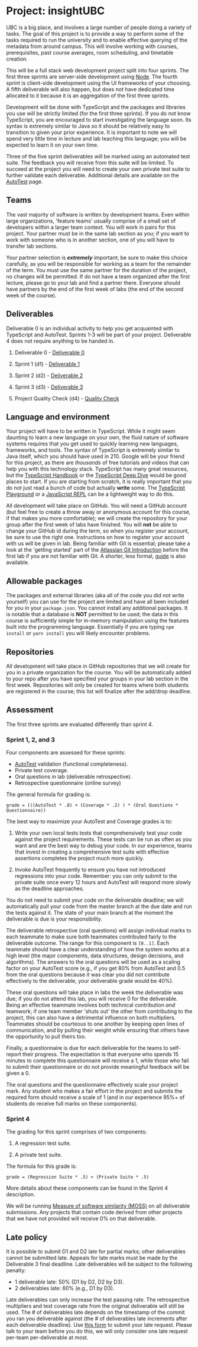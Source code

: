 # Project: insightUBC

UBC is a big place, and involves a large number of people doing a variety of tasks. The goal of this project is to provide a way to perform some of the tasks required to run the university and to enable effective querying of the metadata from around campus. This will involve working with courses, prerequisites, past course averages, room scheduling, and timetable creation.

This will be a full stack web development project split into four sprints. The first three sprints are server-side development using [Node](https://nodejs.org). The fourth sprint is client-side development using the UI frameworks of your choosing. A fifth deliverable will also happen, but does not have dedicated time allocated to it because it is an aggregation of the first three sprints. 

Development will be done with TypeScript and the packages and libraries you use will be strictly limited (for the first three sprints). If you do not know TypeScript, you are encouraged to start investigating the language soon. Its syntax is extremely similar to Java so it should be relatively easy to transition to given your prior experience. It is important to note we will spend very little time in lecture and lab teaching this language; you will be expected to learn it on your own time.

Three of the five sprint deliverables will be marked using an automated test suite. The feedback you will receive from this suite will be limited. To succeed at the project you will need to create your own private test suite to further validate each deliverable. Additional details are available on the [AutoTest](AutoTest.md) page.

## Teams

The vast majority of software is written by development teams. Even within large organizations, 'feature teams' usually comprise of a small set of developers within a larger team context. You will work in pairs for this project. Your partner must be in the same lab section as you; if you want to work with someone who is in another section, one of you will have to transfer lab sections.

Your partner selection is ***extremely*** important; be sure to make this choice carefully, as you will be responsible for working as a team for the remainder of the term. You must use the same partner for the duration of the project, no changes will be permitted. If do not have a team organized after the first lecture, please go to your lab and find a partner there. Everyone should have partners by the end of the first week of labs (the end of the second week of the course). 

<!--
If you are registered in the class, please do not form a team with students on the waitlist as if they may not make it into the class by the add/drop date. Also: the first deliverable is due very early, so the sooner you finalize your team, the sooner you can get started.
--->

## Deliverables

Deliverable 0 is an individual activity to help you get acquainted with TypeScript and AutoTest. Sprints 1-3 will be part of your project. Deliverable 4 does not require anything to be handed in.

1. Deliverable 0 - [Deliverable 0](Deliverable0.md) 

1. Sprint 1 (d1) - [Deliverable 1](Deliverable1.md) 

1. Sprint 2 (d2) - [Deliverable 2](Deliverable2.md) 

1. Sprint 3 (d3) - [Deliverable 3](Deliverable3.md) 

1. Project Quality Check (d4) - [Quality Check](Deliverable4.md) 


## Language and environment

Your project will have to be written in TypeScript. While it might seem daunting to learn a new language on your own, the fluid nature of software systems requires that you get used to quickly learning new languages, frameworks, and tools. The syntax of TypeScript is extremely similar to Java itself, which you should have used in 210. Google will be your friend for this project, as there are _thousands_ of free tutorials and videos that can help you with this technology stack. TypeScript has many great resources, but the [TypeScript Handbook](http://www.typescriptlang.org/docs/handbook/basic-types.html) or the [TypeScript Deep Dive](https://basarat.gitbooks.io/typescript/content/docs/getting-started.html) would be good places to start. If you are starting from scratch, it is really important that you do not just read a bunch of code but actually **write** some. The [TypeScript Playground](http://www.typescriptlang.org/play/index.html) or a [JavaScript REPL](https://repl.it/languages/javascript) can be a lightweight way to do this.

All development will take place on GitHub. You will need a GitHub account (but feel free to create a throw away or anonymous account for this course, if that makes you more comfortable); we will create the repository for your group after the first week of labs have finished. You will **not** be able to change your GitHub id during the term, so when you register your account, be sure to use the right one. Instructions on how to register your account with us will be given in lab. Being familiar with Git is essential; please take a look at the 'getting started' part of the [Atlassian Git Introduction](https://www.atlassian.com/git/tutorials/setting-up-a-repository) before the first lab if you are not familiar with Git. A shorter, less formal, [guide](http://rogerdudler.github.io/git-guide/) is also available.


## Allowable packages

The packages and external libraries (aka all of the code you did not write yourself) you can use for the project are limited and have all been included for you in your `package.json`. You cannot install any additional packages. It is notable that a database is **NOT** permitted to be used; the data in this course is sufficiently simple for in-memory manipulation using the features built into the programming language. Essentially if you are typing ```npm install``` or ```yarn install``` you will likely encounter problems.

## Repositories

All development will take place in GitHub repositories that we will create for you in a private organization for the course. You will be automatically added to your repo after you have specified your groups in your lab section in the first week. Repositories will only be created for teams where both students are registered in the course; this list will finalize after the add/drop deadline.

<!--
That said, instructions will be given in your labs during the first week so you can start working effectively on the first deliverable before the repositories are ready.
-->

## Assessment

The first three sprints are evaluated differently than sprint 4.

### Sprint 1, 2, and 3

Four components are assessed for these sprints:

* [AutoTest](AutoTest.md) validation (functional completeness).
* Private test coverage.
* Oral questions in lab (deliverable retrospective).
* Retrospective questionnaire (online survey)

The general formula for grading is:

`grade = (((AutoTest * .8) + (Coverage * .2) ) * (Oral Questions * Questionnaire))`

The best way to maximize your AutoTest and Coverage grades is to:

1. Write your own local tests tests that comprehensively test your code against the project requirements. These tests can be run as often as you want and are the best way to debug your code. In our experience, teams that invest in creating a comprehensive test suite with effective assertions completes the project much more quickly.

1. Invoke AutoTest frequently to ensure you have not introduced regressions into your code. Remember: you can only submit to the private suite once every 12 hours and AutoTest will respond more slowly as the deadline approaches.

You do not need to submit your code on the deliverable deadline; we will automatically pull your code from the master branch at the due date and run the tests against it. The state of your main branch at the moment the deliverable is due is your responsibility.

The deliverable retrospective (oral questions) will assign individual marks to each teammate to make sure both teammates contributed fairly to the deliverable outcome. The range for this component is `[0..1]`. Each teammate should have a clear understanding of how the system works at a high level (the major components, data structures, design decisions, and algorithms). The answers to the oral questions will be used as a scaling factor on your AutoTest score (e.g., if you get 80% from AutoTest and 0.5 from the oral questions because it was clear you did not contribute effectively to the deliverable, your deliverable grade would be 40%).

These oral questions will take place in labs the week the deliverable was due; if you do not attend this lab, you will receive 0 for the deliverable. Being an effective teammate involves both technical contribution _and_ teamwork; if one team member 'shuts out' the other from contributing to the project, this can also have a detrimental influence on both multipliers. Teammates should be courteous to one another by keeping open lines of communication, and by pulling their weight while ensuring that others have the opportunity to pull theirs too.

Finally, a questionnaire is due for each deliverable for the teams to self-report their progress. The expectiation is that everyone who spends 15 minutes to complete this questionnaire will receive a 1, while those who fail to submit their questionnaire or do not provide meaningful feedback will be given a 0.

The oral questions and the questionnaire effectively scale your project mark. Any student who makes a fair effort in the project and submits the required form should receive a scale of 1 (and in our experience 95%+ of students do receive full marks on these components).

### Sprint 4

The grading for this sprint comprises of two components:

1. A regression test suite.

1. A private test suite.

The formula for this grade is:

`grade = (Regression Suite * .5) + (Private Suite * .5)`

More details about these components can be found in the Sprint 4 description.

<!--
Deliverables 1-4 will also require you to add a deliverable contribution file to your repository for each teammember. If you do not do this, your retrospective multiplier will be 0. It is also extremely important to ensure you are committing code to your repository, if you do not commit anything, the TA will not know that you actually did any work.
-->

<!--
Each deliverable will be worth 10% of your final grade. Only Deliverable 0 is completed individually, all other deliverables must be completed in teams.
-->
<!--- Course participation will be worth 10% of your final grade. Finally, your final project will be executed against the private test suite from all deliverables we run AutoTest against (to check for regressions from prior deliverables). --->
<!--
* Deliverable 0: 10%
* Deliverable 1: 10%
* Deliverable 2: 10%
* Deliverable 3: 10%
* Deliverable 4: 10%
* Deliverable 5: 10%
-->

We will be running [Measure of software similarity (MOSS)](https://theory.stanford.edu/~aiken/moss/) on all deliverable submissions. Any projects that contain code derived from other projects that we have not provided will receive 0% on that deliverable.

## Late policy

It is possible to submit D1 and D2 late for partial marks; other deliverables cannot be submitted late. Appeals for late marks must be made by the Deliverable 3 final deadline. Late deliverables will be subject to the following penalty:

* 1 deliverable late: 50% (D1 by D2, D2 by D3).
* 2 deliverables late: 60% (e.g., D1 by D3).

Late deliverables can only increase the test passing rate. The retrospective multipliers and test coverage rate from the original deliverable will still be used. The # of deliverables late depends on the timestamp of the commit you ran you deliverable against (the # of deliverables late increments after each deliverable deadline). Use [this form](LINKTBD) to submit your late request. Please talk to your team before you do this, we will only consider one late request per-team per-deliverable at most.

<!---
To apply for the late policy, please fill out the [late deliverable request](https://goo.gl/forms/9P4DBfXBBhuPHTqM2) form by the Deliverable 4 deadline.

## Labs

Lab attendance is mandatory for both team members each week as you will be meeting with the TAs to have a scrum meeting and to discuss your progress (10% / 12 labs === ~0.8% / lab). You must specify your project group by the end of the second lab. 
--->

<!---
Both team members must sign into [ClassPortal](http://skaha.cs.ubc.ca:8020) to register their Github users. IMPORTANT: both team mates must be registered in the course and registered in the same lab section.
--->

<!---
* ***First Lab:*** Since we won't have projects fully configured yet, the first lab will be more directed than the others this term. Full details can be found in [Lab1.md](Lab1.md).

* ***Subsequent labs:*** Full details about what to do in each lab after the first week can be found in [LabN.md](LabN.md).
--->

<!--
## Bootstrap implementation

We have created a bootstrap project for you but you will not be able to access it until during the second week of labs, after you have specified your project team. Once the project is configured, Github should send you email inviting you to your team's repository.
-->

